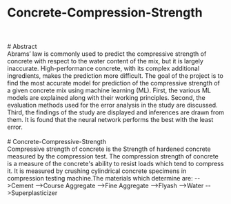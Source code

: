 # Concrete-Compression-Strength
<br/>
<br/>
# Abstract
<br/>
Abrams’ law is commonly used to predict the compressive strength of concrete with respect to the water content of the mix, but it is largely inaccurate. High-performance concrete, with its complex additional ingredients, makes the prediction more difficult. The goal of the project is to find the most accurate model for prediction of the compressive strength of a given concrete mix using machine learning (ML). First, the various ML models are explained along with their working principles. Second, the evaluation methods used for the error analysis in the study are discussed. Third, the findings of the study are displayed and inferences are drawn from them. It is found that the neural network performs the best with the least error.
<br/>
<br/>
# Concrete-Compressive-Strength
<br/>
Compressive strength of concrete is the Strength of hardened concrete measured by the compression test. The compression strength of concrete is a measure of the concrete's ability to resist loads which tend to compress it. It is measured by crushing cylindrical concrete specimens in compression testing machine.The materials which determine are:
-->Cement
-->Course Aggregate
-->Fine Aggregate
-->Flyash
-->Water 
-->Superplasticizer
